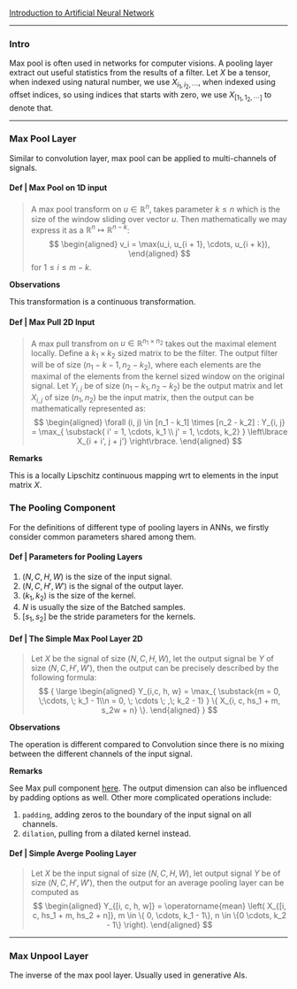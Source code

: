 [Introduction to Artificial Neural Network](Introduction%20to%20Artificial%20Neural%20Network.md)

---
### **Intro**

Max pool is often used in networks for computer visions. 
A pooling layer extract out useful statistics from the results of a filter. 
Let $X$ be a tensor, when indexed using natural number, we use $X_{i_1, i_2, \cdots}$, when indexed using offset indices, so using indices that starts with zero, we use $X_{[1_1, 1_2, \cdots]}$ to denote that. 


---
### **Max Pool Layer**

Similar to convolution layer, max pool can be applied to multi-channels of signals. 


#### **Def | Max Pool on 1D input**
> A max pool transform on $u \in \mathbb R^n$, takes parameter $k \le n$ which is the size of the window sliding over vector $u$. 
> Then mathematically we may express it as a $\mathbb R^n \mapsto \mathbb R^{n - k}$: 
> $$
> \begin{aligned}
>     v_i = \max(u_i, u_{i + 1}, \cdots, u_{i + k}), 
> \end{aligned}
> $$
> for $1 \le i \le m - k$. 

**Observations**

This transformation is a continuous transformation. 

#### **Def | Max Pull 2D Input**
> A max pull transfrom on $u \in \mathbb R^{n_1\times n_2}$ takes out the maximal element locally. 
> Define a $k_1 \times k_2$ sized matrix to be the filter. 
> The output filter will be of size $(n_1 - k-1, n_2 - k_2)$, where each elements are the maximal of the elements from the kernel sized window on the original signal. 
> Let $Y_{i, j}$ be of size $(n_1 - k_1, n_2 - k_2)$ be the output matrix and let $X_{i, j}$ of size $(n_1, n_2)$ be the input matrix, then the output can be mathematically represented as: 
> $$
> \begin{aligned}
>     \forall (i, j) \in [n_1 - k_1] \times [n_2 - k_2] : Y_{i, j} = 
>     \max_{
>         \substack{
>             i' = 1, \cdots, k_1 \\ j' = 1, \cdots, k_2}
>         }
>         \left\lbrace
>             X_{i + i', j + j'}
>         \right\rbrace. 
> \end{aligned}
> $$

**Remarks**

This is a locally Lipschitz continuous mapping wrt to elements in the input matrix $X$. 

### **The Pooling Component**

For the definitions of different type of pooling layers in ANNs, we firstly consider common parameters shared among them. 

#### **Def | Parameters for Pooling Layers**
1. $(N, C, H, W)$ is the size of the input signal. 
2. $(N, C, H', W')$ is the signal of the output layer.
3. $(k_1, k_2)$ is the size of the kernel. 
4. $N$ is usually the size of the Batched samples. 
5. $[s_1, s_2]$ be the stride parameters for the kernels. 


#### **Def | The Simple Max Pool Layer 2D**
> Let $X$ be the signal of size $(N,C, H, W)$, let the output signal be $Y$ of size $(N, C, H', W')$, then the output can be precisely described by the following formula: 
> $$
> {
> \large
> \begin{aligned}
>     Y_{i,c, h, w} = 
>     \max_{
>         \substack{m = 0, \;\cdots, \; k_1 - 1\\n = 0, \; \cdots \; ,\; k_2 - 1}
>     }
>     \{
>         X_{i, c, hs_1 + m, s_2w + n}
>     \}. 
> \end{aligned}
> }
> $$

**Observations**

The operation is different compared to Convolution since there is no mixing between the different channels of the input signal. 

**Remarks**

See Max pull component [here](https://pytorch.org/docs/stable/generated/torch.nn.MaxPool2d.html).
The output dimension can also be influenced by padding options as well. 
Other more complicated operations include: 

1. `padding`, adding zeros to the boundary of the input signal on all channels. 
2. `dilation`, pulling from a dilated kernel instead. 


#### **Def | Simple Averge Pooling Layer**
> Let $X$ be the input signal of size $(N, C, H, W)$, let output signal $Y$ be of size $(N, C, H', W')$, then the output for an average pooling layer can be computed as
> $$
> \begin{aligned}
>     Y_{[i, c, h, w]} = 
>     \operatorname{mean} \left(
>         X_{[i, c, hs_1 + m, hs_2 + n]}, m \in \{ 0, \cdots, k_1 - 1\}, n \in \{0 \cdots, k_2 - 1\}
>     \right). 
> \end{aligned}
> $$


---
### **Max Unpool Layer**

The inverse of the max pool layer. 
Usually used in generative AIs. 



